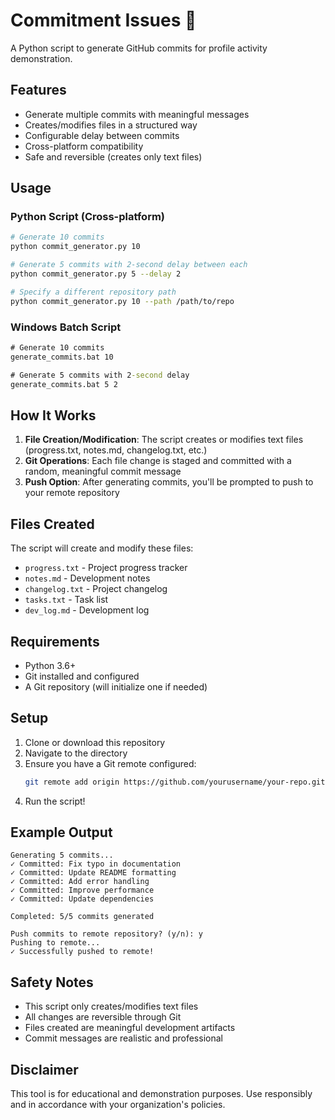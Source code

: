 # Commitment Issues 🚀

A Python script to generate GitHub commits for profile activity demonstration.

## Features

- Generate multiple commits with meaningful messages
- Creates/modifies files in a structured way
- Configurable delay between commits
- Cross-platform compatibility
- Safe and reversible (creates only text files)

## Usage

### Python Script (Cross-platform)

```bash
# Generate 10 commits
python commit_generator.py 10

# Generate 5 commits with 2-second delay between each
python commit_generator.py 5 --delay 2

# Specify a different repository path
python commit_generator.py 10 --path /path/to/repo
```

### Windows Batch Script

```cmd
# Generate 10 commits
generate_commits.bat 10

# Generate 5 commits with 2-second delay
generate_commits.bat 5 2
```

## How It Works

1. **File Creation/Modification**: The script creates or modifies text files (progress.txt, notes.md, changelog.txt, etc.)
2. **Git Operations**: Each file change is staged and committed with a random, meaningful commit message
3. **Push Option**: After generating commits, you'll be prompted to push to your remote repository

## Files Created

The script will create and modify these files:
- `progress.txt` - Project progress tracker
- `notes.md` - Development notes
- `changelog.txt` - Project changelog  
- `tasks.txt` - Task list
- `dev_log.md` - Development log

## Requirements

- Python 3.6+
- Git installed and configured
- A Git repository (will initialize one if needed)

## Setup

1. Clone or download this repository
2. Navigate to the directory
3. Ensure you have a Git remote configured:
   ```bash
   git remote add origin https://github.com/yourusername/your-repo.git
   ```
4. Run the script!

## Example Output

```
Generating 5 commits...
✓ Committed: Fix typo in documentation  
✓ Committed: Update README formatting
✓ Committed: Add error handling
✓ Committed: Improve performance
✓ Committed: Update dependencies

Completed: 5/5 commits generated

Push commits to remote repository? (y/n): y
Pushing to remote...
✓ Successfully pushed to remote!
```

## Safety Notes

- This script only creates/modifies text files
- All changes are reversible through Git
- Files created are meaningful development artifacts
- Commit messages are realistic and professional

## Disclaimer

This tool is for educational and demonstration purposes. Use responsibly and in accordance with your organization's policies.
